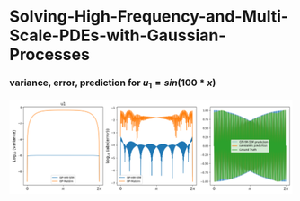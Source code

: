 # Solving-High-Frequency-and-Multi-Scale-PDEs-with-Gaussian-Processes

### variance, error, prediction for $u_1=sin(100*x)$
![Figure for u1](u1.png)
